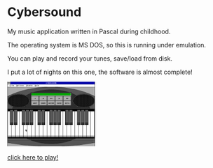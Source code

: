 # Cybersound

My music application written in Pascal during childhood.

The operating system is MS DOS, so this is running under emulation.

You can play and record your tunes, save/load from disk. 

I put a lot of nights on this one, the software is almost complete!

<img src="cybersound.png" style="width:200px;"/>

[click here to play!](https://blaisetine.github.io/cybersound)
